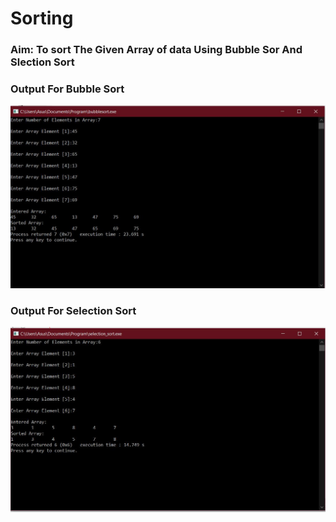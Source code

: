 # Sorting
### Aim: To sort The Given Array of data Using Bubble Sor And Slection Sort
### Output For Bubble Sort
![Output](https://github.com/HrithikKarjule/Output-Images/blob/master/BubbleSort.JPG)
### Output For Selection Sort
![Output](https://github.com/HrithikKarjule/Output-Images/blob/master/SelectionSort.JPG)

